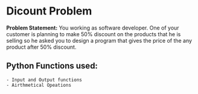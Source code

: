 # Dicount Problem

**Problem Statement:** 
        You working as software developer. One of your customer is planning to make  50% discount on the products that he is selling so he asked you to design a program that gives the price of the any product after 50% discount.

## Python Functions used:
    - Input and Output functions
    - Airthmetical Opeations